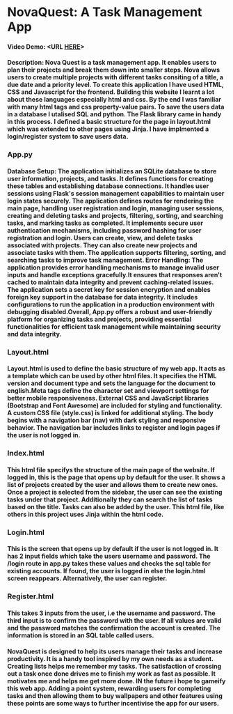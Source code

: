# NovaQuest: A Task Management App
#### Video Demo:  <URL [HERE](https://youtu.be/SyVjhQ_o6LE)>
#### Description: Nova Quest is a task management app. It enables users to plan their projects and break them down into smaller steps. Nova allows users to create multiple projects with different tasks consiting of a title, a due date and a priority level. To create this application I have used HTML, CSS and Javascript for the frontend. Building this website I learnt a lot about these languages especially html and css. By the end I was familiar with many html tags and css property-value pairs. To save the users data in a database I utalised SQL and python. The Flask library came in handy in this process. I defined a basic structure for the page in layout.html which was extended to other pages using Jinja. I have implmented a login/register system to save users data. 

### App.py
#### Database Setup: The application initializes an SQLite database to store user information, projects, and tasks. It defines functions for creating these tables and establishing database connections. It handles user sessions using Flask's session management capabilities to maintain user login states securely. The application defines routes for rendering the main page, handling user registration and login, managing user sessions, creating and deleting tasks and projects, filtering, sorting, and searching tasks, and marking tasks as completed. It implements secure user authentication mechanisms, including password hashing for user registration and login. Users can create, view, and delete tasks associated with projects. They can also create new projects and associate tasks with them. The application supports filtering, sorting, and searching tasks to improve task management. Error Handling: The application provides error handling mechanisms to manage invalid user inputs and handle exceptions gracefully.It ensures that responses aren't cached to maintain data integrity and prevent caching-related issues. The application sets a secret key for session encryption and enables foreign key support in the database for data integrity. It includes configurations to run the application in a production environment with debugging disabled.Overall, App.py offers a robust and user-friendly platform for organizing tasks and projects, providing essential functionalities for efficient task management while maintaining security and data integrity.

### Layout.html
#### Layout.html is used to define the basic structure of my web app. It acts as a template which can be used by other html files. It specifies the HTML version and document type and sets the language for the document to english.Meta tags define the character set and viewport settings for better mobile responsiveness. External CSS and JavaScript libraries (Bootstrap and Font Awesome) are included for styling and functionality. A custom CSS file (style.css) is linked for additional styling. The body begins with a navigation bar (nav) with dark styling and responsive behavior. The navigation bar includes links to register and login pages if the user is not logged in. 

### Index.html
#### This html file specifys the structure of the main page of the website. If logged in, this is the page that opens up by default for the user. It shows a list of projects created by the user and allows them to create new ones. Once a project is selected from the sidebar, the user can see the existing tasks under that project. Additionally they can search the list of tasks based on the title. Tasks can also be added by the user. This html file, like others in this project uses Jinja within the html code. 

### Login.html
#### This is the screen that opens up by default if the user is not logged in. It has 2 input fields which take the users username and password. The /login route in app.py takes these values and checks the sql table for existing accounts. If found, the user is logged in else the login.html screen reappears. Alternatively, the user can register. 

### Register.html
#### This takes 3 inputs from the user, i.e the username and password. The third input is to confirm the password with the user. If all values are valid and the password matches the confirmation the account is created. The information is stored in an SQL table called users. 



#### NovaQuest is designed to help its users manage their tasks and increase productivity. It is a handy tool inspired by my own needs as a student. Creating lists helps me remember my tasks. The satisfaction of crossing out a task once done drives me to finish my work as fast as possible. It motivates me and helps me get more done. IN the future i hope to gameify this web app. Adding a point system, rewarding users for completing tasks and then allowing them to buy wallpapers and other features using these points are some ways to further incentivise the app for our users. 